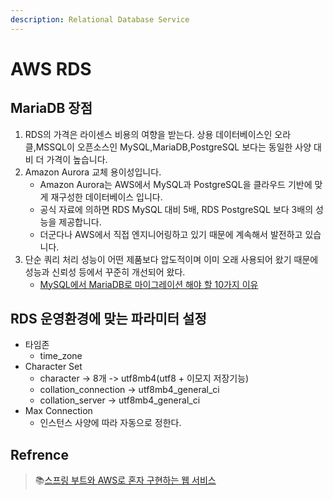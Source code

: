 ```yaml
---
description: Relational Database Service
---
```


# AWS RDS

## MariaDB 장점

1. RDS의 가격은 라이센스 비용의 여향을 받는다. 상용 데이터베이스인 오라클,MSSQL이 오픈소스인 MySQL,MariaDB,PostgreSQL 보다는 동일한 사양 대비 더 가격이 높습니다.
2. Amazon Aurora 교체 용이성입니다.
   * Amazon Aurora는 AWS에서 MySQL과 PostgreSQL을 클라우드 기반에 맞게 재구성한 데이터베이스 입니다.&#x20;
   * 공식 자료에 의하면 RDS MySQL 대비 5배, RDS PostgreSQL 보다 3배의 성능을 제공합니다.
   * 더군다나 AWS에서 직접 엔지니어링하고 있기 때문에 계속해서 발전하고 있습니다.
3. 단순 쿼리 처리 성능이 어떤 제품보다 압도적이며 이미 오래 사용되어 왔기 때문에 성능과 신뢰성 등에서 꾸준히 개선되어 왔다.
   * [MySQL에서 MariaDB로 마이그레이션 해야 할 10가지 이유](https://www.leafcats.com/12)

## RDS 운영환경에 맞는 파라미터 설정

* 타임존
  * time\_zone
* Character Set
  * character -> 8개  -> utf8mb4(utf8 + 이모지 저장기능)
  * collation\_connection -> utf8mb4\_general\_ci
  * collation\_server -> utf8mb4\_general\_ci
* Max Connection
  * 인스턴스 사양에 따라 자동으로 정한다.

## Refrence

> :books:[스프링 부트와 AWS로 혼자 구현하는 웹 서비스](https://product.kyobobook.co.kr/detail/S000001019679)
